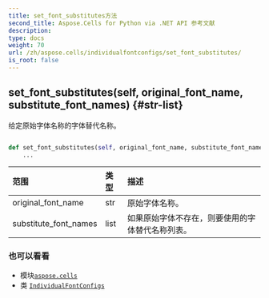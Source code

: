 ```yaml
---
title: set_font_substitutes方法
second_title: Aspose.Cells for Python via .NET API 参考文献
description:
type: docs
weight: 70
url: /zh/aspose.cells/individualfontconfigs/set_font_substitutes/
is_root: false
---
```

##  set_font_substitutes(self, original_font_name, substitute_font_names) {#str-list}
给定原始字体名称的字体替代名称。



```python

def set_font_substitutes(self, original_font_name, substitute_font_names):
    ...
```


|范围|类型|描述|
| :- | :- | :- |
| original_font_name | str |原始字体名称。|
| substitute_font_names | list |如果原始字体不存在，则要使用的字体替代名称列表。|



### 也可以看看
* 模块[`aspose.cells`](../../)
* 类 [`IndividualFontConfigs`](/cells/python-net/zh/aspose.cells/individualfontconfigs)
